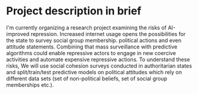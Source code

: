 # Project description in brief

I'm currently organizing a research project examining the risks of AI-improved repression. Increased internet usage opens the possibilities for the state to survey  social group membership. political actions and even attitude statements. Combining that mass surveillance with predictive algorithms could enable repressive actors to engage in new coercive activities and automate expensive repressive actions. To understand these risks, We will use social cohesion surveys conducted in authoritarian states and split/train/test predictive models on political attitudes which rely on different data sets (set of non-political beliefs, set of social group memberships etc.).
